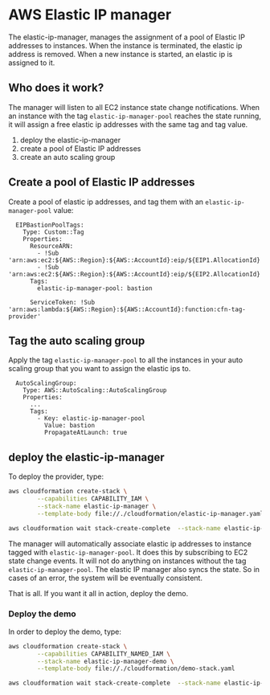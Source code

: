 # AWS Elastic IP manager
The elastic-ip-manager, manages the assignment of a pool of Elastic IP addresses to instances. When
the instance is terminated, the elastic ip address is removed. When a new instance is started, an elastic ip
is assigned to it.

## Who does it work?
The manager will listen to all EC2 instance state change notifications. When an instance with the tag `elastic-ip-manager-pool` 
reaches the state running, it will assign a free elastic ip addresses with the same tag and tag value.

1. deploy the elastic-ip-manager
2. create a pool of Elastic IP addresses
3. create an auto scaling group

## Create a pool of Elastic IP addresses
Create a pool of elastic ip addresses, and tag them with an `elastic-ip-manager-pool` value:
```
  EIPBastionPoolTags:
    Type: Custom::Tag
    Properties:
      ResourceARN:
        - !Sub 'arn:aws:ec2:${AWS::Region}:${AWS::AccountId}:eip/${EIP1.AllocationId}'
        - !Sub 'arn:aws:ec2:${AWS::Region}:${AWS::AccountId}:eip/${EIP2.AllocationId}'
      Tags:
        elastic-ip-manager-pool: bastion

      ServiceToken: !Sub 'arn:aws:lambda:${AWS::Region}:${AWS::AccountId}:function:cfn-tag-provider'
```

## Tag the auto scaling group
Apply the tag `elastic-ip-manager-pool` to all the instances in your auto scaling group that
you want to assign the elastic ips to.
```
  AutoScalingGroup:
    Type: AWS::AutoScaling::AutoScalingGroup
    Properties:
      ...
      Tags:
        - Key: elastic-ip-manager-pool
          Value: bastion
          PropagateAtLaunch: true
```
## deploy the elastic-ip-manager
To deploy the provider, type:

```sh
aws cloudformation create-stack \
        --capabilities CAPABILITY_IAM \
        --stack-name elastic-ip-manager \
        --template-body file://./cloudformation/elastic-ip-manager.yaml

aws cloudformation wait stack-create-complete  --stack-name elastic-ip-manager
```
The manager will automatically associate elastic ip addresses to instance tagged with `elastic-ip-manager-pool`. It does
this by subscribing to EC2 state change events. It will not do anything on instances without the
tag `elastic-ip-manager-pool`. The elastic IP manager also syncs the state. So in cases of an error, the system will
be eventually consistent.

That is all. If you want it all in action, deploy the demo.

### Deploy the demo
In order to deploy the demo, type:

```sh
aws cloudformation create-stack \
        --capabilities CAPABILITY_NAMED_IAM \
        --stack-name elastic-ip-manager-demo \
        --template-body file://./cloudformation/demo-stack.yaml

aws cloudformation wait stack-create-complete  --stack-name elastic-ip-manager-demo
```
